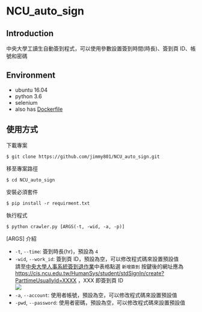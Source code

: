 # NCU_auto_sign
## Introduction
中央大學工讀生自動簽到程式，可以使用參數設置簽到時間(時長)、簽到頁 ID、帳號和密碼
## Environment
- ubuntu 16.04
- python 3.6
- selenium
- also has [Dockerfile](https://github.com/jimmy801/NCU_auto_sign/blob/master/dockerfile/Dockerfile)
## 使用方式
下載專案
```bash= !
$ git clone https://github.com/jimmy801/NCU_auto_sign.git
```
移至專案路徑
```bash= !
$ cd NCU_auto_sign
```
安裝必須套件
```bash= !
$ pip install -r requirment.txt
```
執行程式
```bash= !
$ python crawler.py [ARGS(-t, -wid, -a, -p)]
```
[ARGS] 介紹
- `-t`, `--time`: 簽到時長(hr)，預設為 `4`
- `-wid`, `--work_id`: 簽到頁 ID，預設為空，可以修改程式碼來設置預設值<br>
    請至[中央大學人事系統簽到退作業](https://cis.ncu.edu.tw/HumanSys/student/stdSignIn)中表格點選 `新增簽到` 按鍵後的網址應為 https://cis.ncu.edu.tw/HumanSys/student/stdSignIn/create?ParttimeUsuallyId=XXXX ，XXX 即簽到頁 ID<br>
    ![](https://i.imgur.com/xID5JPk.png)
- `-a`, `--account`: 使用者帳號，預設為空，可以修改程式碼來設置預設值
- `-pwd`, `--password`: 使用者密碼，預設為空，可以修改程式碼來設置預設值

